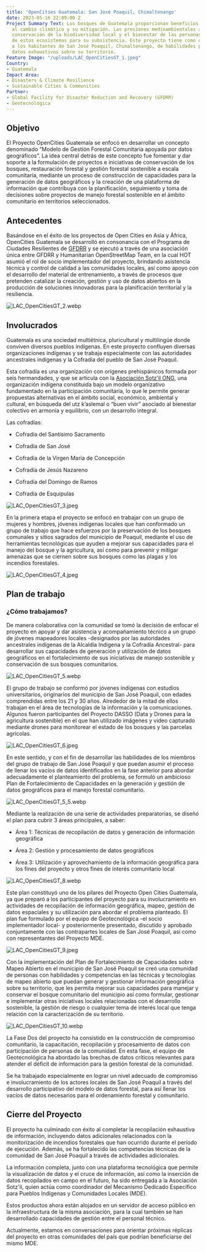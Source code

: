 ```yaml
---
title: 'OpenCities Guatemala: San José Poaquil, Chimaltenango'
date: 2023-05-16 22:09:00 Z
Project Summary Text: Los bosques de Guatemala proporcionan beneficios para la adaptación
  al cambio climático y su mitigación. Las presiones medioambientales amenazan la
  conservación de la biodiversidad local y el bienestar de las personas que dependen
  de estos ecosistemas para su subsistencia. Este proyecto tiene como objetivo dotar
  a los habitantes de San José Poaquil, Chimaltenango, de habilidades para producir
  datos exhaustivos sobre su territorio.
Feature Image: "/uploads/LAC_OpenCitiesGT_1.jpeg"
Country:
- Guatemala
Impact Area:
- Disasters & Climate Resilience
- Sustainable Cities & Communities
Partner:
- Global Facility for Disaster Reduction and Recovery (GFDRR)
- Geotecnológica
---
```


## Objetivo

El Proyecto OpenCities Guatemala se enfocó en desarrollar un concepto denominado “Modelo de Gestión Forestal Comunitaria apoyada por datos geográficos”.  La idea central detrás de este concepto fue fomentar y dar soporte a la formulación de proyectos e iniciativas de conservación de los bosques, restauración forestal y gestión forestal sostenible a escala comunitaria, mediante un proceso de construcción de capacidades para la generación de datos geográficos y la creación de una plataforma de información que contribuya con la planificación, seguimiento y toma de decisiones sobre proyectos de manejo forestal sostenible en el ámbito comunitario en territorios seleccionados.

## Antecedentes

Basándose en el éxito de los proyectos de Open Cities en Asia y África, OpenCities Guatemala se desarrolló en consonancia con el Programa de Ciudades Resilientes de [GFDRR](https://www.gfdrr.org/en) y se ejecutó a través de una asociación única entre GFDRR y Humanitarian OpenStreetMap Team, en la cual HOT asumió el rol de socio implementador del proyecto, brindando asistencia técnica y control de calidad a las comunidades locales, así como apoyo con el desarrollo del material de entrenamiento, a través de procesos que pretenden catalizar la creación, gestión y uso de datos abiertos en la producción de soluciones innovadoras para la planificación territorial y la resiliencia.

![LAC_OpenCitiesGT_2.webp](/uploads/LAC_OpenCitiesGT_2.webp)

## Involucrados

Guatemala es una sociedad multiétnica, pluricultural y multilingüe donde conviven diversos pueblos indígenas. En este proyecto confluyen diversas organizaciones indígenas y se trabaja especialmente con las autoridades ancestrales indígenas y la Cofradía del pueblo de San José Poaquil.

Esta cofradía es una organización con orígenes prehispánicos formada por seis hermandades, y que se articula con la [Asociación Sotz’il ONG](https://sotzil-guatemaya.org/), una organización indígena constituida bajo un modelo organizativo fundamentado en la participación comunitaria, lo que le permite generar propuestas alternativas en el ámbito social, económico, ambiental y cultural, en búsqueda del utz k’aslemal o “buen vivir” asociado al bienestar colectivo en armonía y equilibrio, con un desarrollo integral.

Las cofradías:

* Cofradía del Santísimo Sacramento

* Cofradía de San José

* Cofradía de la Virgen María de Concepción

* Cofradía de Jesús Nazareno

* Cofradía del Domingo de Ramos

* Cofradía de Esquipulas

![LAC_OpenCitiesGT_3.jpeg](/uploads/LAC_OpenCitiesGT_3.jpeg)

En la primera etapa el proyecto se enfocó en trabajar con un grupo de mujeres y hombres, jóvenes indígenas locales que han conformado un grupo de trabajo que hace esfuerzos por la preservación de los bosques comunales y sitios sagrados del municipio de Poaquil, mediante el uso de herramientas tecnológicas que ayuden a mejorar sus capacidades para el manejo del bosque y la agricultura, así como para prevenir y mitigar amenazas que se ciernen sobre sus bosques como las plagas y los incendios forestales.

![LAC_OpenCitiesGT_4.jpeg](/uploads/LAC_OpenCitiesGT_4.jpeg)

## Plan de trabajo

### ¿Cómo trabajamos?

De manera colaborativa con la comunidad se tomó la decisión de enfocar el proyecto en apoyar y dar asistencia y acompañamiento técnico a un grupo de jóvenes mapeadores locales -designados por las autoridades ancestrales indígenas de la Alcaldía Indígena y la Cofradía Ancestral- para desarrollar sus capacidades de generación y utilización de datos geográficos en el fortalecimiento de sus iniciativas de manejo sostenible y conservación de sus bosques comunitarios.

![LAC_OpenCitiesGT_5.webp](/uploads/LAC_OpenCitiesGT_5.webp)

El grupo de trabajo se conformó por jóvenes indígenas con estudios universitarios, originarios del municipio de San José Poaquil, con edades comprendidas entre los 21 y 30 años. Alrededor de la mitad de ellos trabajan en el área de tecnologías de la información y la comunicaciones. Algunos fueron participantes  del Proyecto DASSO (Data y Drones para la agricultura sostenible) en el que han utilizado imágenes y video capturado mediante drones para monitorear el estado de los bosques y las parcelas agrícolas.

![LAC_OpenCitiesGT_6.jpeg](/uploads/LAC_OpenCitiesGT_6.jpeg)

En este sentido, y con el fin de desarrollar las habilidades de los miembros del grupo de trabajo de San José Poaquil y que puedan asumir el proceso de llenar los vacíos de datos identificados en la fase anterior para abordar adecuadamente el planteamiento del problema, se formuló un ambicioso Plan de Fortalecimiento de Capacidades en la generación y gestión de datos geográficos para el manejo forestal comunitario.

![LAC_OpenCitiesGT_5_5.webp](/uploads/LAC_OpenCitiesGT_5_5.webp)

Mediante la realización de una serie de actividades preparatorias, se diseñó el plan para cubrir 3 áreas principales, a saber:

* Área 1: Técnicas de recopilación de datos y generación de información geográfica

* Área 2: Gestión y procesamiento de datos geográficos

* Área 3: Utilización y aprovechamiento de la información geográfica para los fines del proyecto y otros fines de interés comunitario local

![LAC_OpenCitiesGT_8.webp](/uploads/LAC_OpenCitiesGT_8.webp)

Este plan constituyó uno de los pilares del Proyecto Open Cities Guatemala, ya que preparó a los participantes del proyecto para su involucramiento en actividades de recopilación de información geográfica, mapeo, gestión de datos espaciales y su utilización para abordar el problema planteado. El plan fue formulado por el equipo de Geotecnológica -el socio implementador local- y posteriormente presentado, discutido y aprobado conjuntamente con las contrapartes locales de San José Poaquil, así como con representantes del Proyecto MDE.

![LAC_OpenCitiesGT_9.jpeg](/uploads/LAC_OpenCitiesGT_9.jpeg)

Con la implementación del Plan de Fortalecimiento de Capacidades sobre Mapeo Abierto en el municipio de San José Poaquil se creó una comunidad de personas con habilidades y competencias en las técnicas y tecnologías de mapeo abierto que puedan generar y gestionar información geográfica sobre su territorio, que les permita mejorar sus capacidades para manejar y conservar el bosque comunitario del municipio así como formular, gestionar e implementar otras iniciativas locales relacionadas con el desarrollo sostenible, la gestión de riesgo o cualquier tema de interés local que tenga relación con la caracterización de su territorio.

![LAC_OpenCitiesGT_10.webp](/uploads/LAC_OpenCitiesGT_10.webp)

La Fase Dos del proyecto ha consistido en la construcción de compromiso comunitario, la capacitación, recopilación y procesamiento de datos con participación de personas de la comunidad. En esta fase, el equipo de Geotecnológica ha abordado las brechas de datos críticos relevantes para atender el déficit de información para la gestión forestal de la comunidad.

Se ha trabajado especialmente en lograr un nivel adecuado de compromiso e involucramiento de los actores locales de San José Poaquil a través del desarrollo participativo del modelo de datos forestal, para así llenar los vacíos de datos necesarios para el ordenamiento forestal y comunitario.

## Cierre del Proyecto

El proyecto ha culminado con éxito al completar la recopilación exhaustiva de información, incluyendo datos adicionales relacionados con la monitorización de incendios forestales que han ocurrido durante el período de ejecución. Además, se ha fortalecido las competencias técnicas de la comunidad de San José Poaquil a través de actividades adicionales.

La información completa, junto con una plataforma tecnológica que permite la visualización de datos y el cruce de información, así como la inserción de datos recopilados en campo en el futuro, ha sido entregada a la Asociación Sotz'il, quien actúa como coordinador del Mecanismo Dedicado Específico para Pueblos Indígenas y Comunidades Locales (MDE).

Estos productos ahora están alojados en un servidor de acceso público en la infraestructura de la misma asociación, para la cual también se han desarrollado capacidades de gestión entre el personal técnico.

Actualmente, estamos en conversaciones para orientar próximas réplicas del proyecto en otras comunidades del país que podrían beneficiarse del mismo MDE.